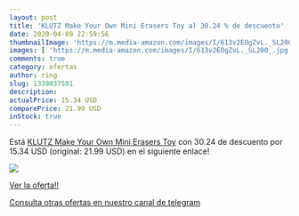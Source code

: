 ```yaml
---
layout: post
title: 'KLUTZ Make Your Own Mini Erasers Toy al 30.24 % de descuento'
date: 2020-04-09 22:59:56
thumbnailImage: 'https://m.media-amazon.com/images/I/613v2EOgZvL._SL200_.jpg'
images: [ 'https://m.media-amazon.com/images/I/613v2EOgZvL._SL200_.jpg' ]
comments: true
category: ofertas
author: ring
slug: 1338037501
description:
actualPrice: 15.34 USD
comparePrice: 21.99 USD
inStock: true
---
```


Está [KLUTZ Make Your Own Mini Erasers Toy](https://www.amazon.com/dp/1338037501/?tag=redken08-20) con 30.24 de descuento por 15.34 USD (original: 21.99 USD) en el siguiente enlace!

[![](https://m.media-amazon.com/images/I/613v2EOgZvL._SL200_.jpg)](https://www.amazon.com/dp/1338037501/?tag=redken08-20)

[Ver la oferta!!](https://www.amazon.com/dp/1338037501/?tag=redken08-20)

[Consulta otras ofertas en nuestro canal de telegram](https://t.me/s/ofertas25)
